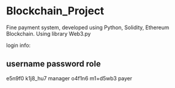# Blockchain_Project
Fine payment system, developed using Python, Solidity, Ethereum Blockchain.
Using library Web3.py

login info:

username	password	role
-------------------------------
e5n9f0 		k1j8_hu7	manager
o4f1n6 		m1+d5wb3	payer